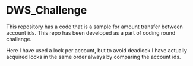 # DWS_Challenge
This repository has a code that is a sample for amount transfer between account ids. 
This repo has been developed as a part of coding round challenge.

Here I have used a lock per account, but to avoid deadlock I have actually acquired locks 
in the same order always by comparing the account ids.